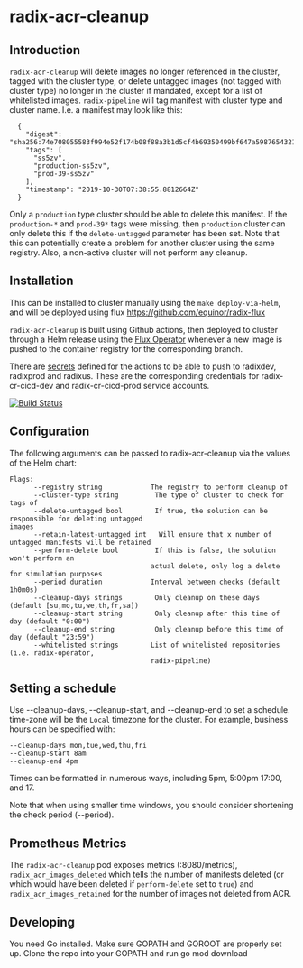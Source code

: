 # radix-acr-cleanup

## Introduction

`radix-acr-cleanup` will delete images no longer referenced in the cluster, tagged with the cluster type, or delete untagged images (not tagged with cluster type) no longer in the cluster if mandated, except for a list of whitelisted images. `radix-pipeline` will tag manifest with cluster type and cluster name. I.e. a manifest may look like this:

```
  {
    "digest": "sha256:74e708055583f994e52f174b08f88a3b1d5cf4b69350499bf647a59876543210",
    "tags": [
      "ss5zv",
      "production-ss5zv",
      "prod-39-ss5zv"
    ],
    "timestamp": "2019-10-30T07:38:55.8812664Z"
  }
```

Only a `production` type cluster should be able to delete this manifest. If the `production-*` and `prod-39*` tags were missing, then `production` cluster can only delete this if the `delete-untagged` parameter has been set. Note that this can potentially create a problem for another cluster using the same registry. Also, a non-active cluster will not perform any cleanup.

## Installation

This can be installed to cluster manually using the `make deploy-via-helm`, and will be deployed using flux https://github.com/equinor/radix-flux

`radix-acr-cleanup` is built using Github actions, then deployed to cluster through a Helm release using the [Flux Operator](https://github.com/weaveworks/flux) whenever a new image is pushed to the container registry for the corresponding branch.

There are [secrets](https://github.com/equinor/radix-acr-cleanup/settings/secrets) defined for the actions to be able to push to radixdev, radixprod and radixus. These are the corresponding credentials for radix-cr-cicd-dev and radix-cr-cicd-prod service accounts.

[![Build Status](https://github.com/equinor/radix-acr-cleanup/workflows/radix-acr-cleanup-build/badge.svg)](https://github.com/equinor/radix-acr-cleanup/actions?query=workflow%3Aradix-acr-cleanup-build)

## Configuration

The following arguments can be passed to radix-acr-cleanup via the values of the Helm chart:

```
Flags:
      --registry string            The registry to perform cleanup of
      --cluster-type string         The type of cluster to check for tags of
      --delete-untagged bool        If true, the solution can be responsible for deleting untagged                                 images
      --retain-latest-untagged int   Will ensure that x number of untagged manifests will be retained
      --perform-delete bool         If this is false, the solution won't perform an
                                   actual delete, only log a delete for simulation purposes
      --period duration            Interval between checks (default 1h0m0s)
      --cleanup-days strings        Only cleanup on these days (default [su,mo,tu,we,th,fr,sa])
      --cleanup-start string        Only cleanup after this time of day (default "0:00")
      --cleanup-end string          Only cleanup before this time of day (default "23:59")
      --whitelisted strings        List of whitelisted repositories (i.e. radix-operator,
                                   radix-pipeline)
```

## Setting a schedule

Use --cleanup-days, --cleanup-start, and --cleanup-end to set a schedule. time-zone will be the `Local` timezone for the cluster. For example, business hours can be specified with:

    --cleanup-days mon,tue,wed,thu,fri
    --cleanup-start 8am
    --cleanup-end 4pm

Times can be formatted in numerous ways, including 5pm, 5:00pm 17:00, and 17.

Note that when using smaller time windows, you should consider shortening the check period (--period).

## Prometheus Metrics

The `radix-acr-cleanup` pod exposes metrics (:8080/metrics), `radix_acr_images_deleted` which tells the number of manifests deleted (or which would have been deleted if `perform-delete` set to `true`) and `radix_acr_images_retained` for the number of images not deleted from ACR.

## Developing

You need Go installed. Make sure GOPATH and GOROOT are properly set up. Clone the repo into your GOPATH and run go mod download
